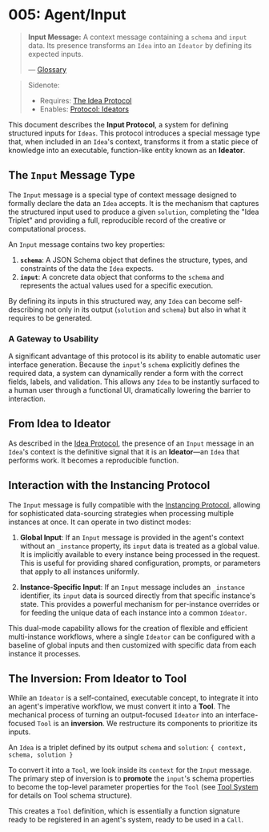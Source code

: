 # 005: Agent/Input

> **Input Message:** A context message containing a `schema` and `input` data. Its presence transforms an `Idea` into an `Ideator` by defining its expected inputs.
>
> — [Glossary](./000_glossary.md)

> Sidenote:
>
> - Requires: [The Idea Protocol](./101_concept_idea.md)
> - Enables: [Protocol: Ideators](./103_concept_ideator.md)

This document describes the **Input Protocol**, a system for defining structured inputs for `Ideas`. This protocol introduces a special message type that, when included in an `Idea`'s context, transforms it from a static piece of knowledge into an executable, function-like entity known as an **Ideator**.

## The `Input` Message Type

The `Input` message is a special type of context message designed to formally declare the data an `Idea` accepts. It is the mechanism that captures the structured input used to produce a given `solution`, completing the "Idea Triplet" and providing a full, reproducible record of the creative or computational process.

An `Input` message contains two key properties:

1.  **`schema`**: A JSON Schema object that defines the structure, types, and constraints of the data the `Idea` expects.
2.  **`input`**: A concrete data object that conforms to the `schema` and represents the actual values used for a specific execution.

By defining its inputs in this structured way, any `Idea` can become self-describing not only in its output (`solution` and `schema`) but also in what it requires to be generated.

### A Gateway to Usability

A significant advantage of this protocol is its ability to enable automatic user interface generation. Because the `input`'s `schema` explicitly defines the required data, a system can dynamically render a form with the correct fields, labels, and validation. This allows any `Idea` to be instantly surfaced to a human user through a functional UI, dramatically lowering the barrier to interaction.

## From Idea to Ideator

As described in the [Idea Protocol](./101_concept_idea.md), the presence of an `Input` message in an `Idea`'s context is the definitive signal that it is an **Ideator**—an `Idea` that performs work. It becomes a reproducible function.

## Interaction with the Instancing Protocol

The `Input` message is fully compatible with the [Instancing Protocol](./008_agent_instancing.md), allowing for sophisticated data-sourcing strategies when processing multiple instances at once. It can operate in two distinct modes:

1.  **Global Input**: If an `Input` message is provided in the agent's context without an `_instance` property, its `input` data is treated as a global value. It is implicitly available to every instance being processed in the request. This is useful for providing shared configuration, prompts, or parameters that apply to all instances uniformly.

2.  **Instance-Specific Input**: If an `Input` message includes an `_instance` identifier, its `input` data is sourced directly from that specific instance's state. This provides a powerful mechanism for per-instance overrides or for feeding the unique data of each instance into a common `Ideator`.

This dual-mode capability allows for the creation of flexible and efficient multi-instance workflows, where a single `Ideator` can be configured with a baseline of global inputs and then customized with specific data from each instance it processes.

## The Inversion: From Ideator to Tool

While an `Ideator` is a self-contained, executable concept, to integrate it into an agent's imperative workflow, we must convert it into a **Tool**. The mechanical process of turning an output-focused `Ideator` into an interface-focused `Tool` is an **inversion**. We restructure its components to prioritize its inputs.

An `Idea` is a triplet defined by its output `schema` and `solution`:
`{ context, schema, solution }`

To convert it into a `Tool`, we look inside its `context` for the `Input` message. The primary step of inversion is to **promote** the `input`'s schema properties to become the top-level parameter properties for the `Tool` (see [Tool System](./002_agent_tool.md) for details on Tool schema structure).

This creates a `Tool` definition, which is essentially a function signature ready to be registered in an agent's system, ready to be used in a `Call`.
